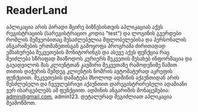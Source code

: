 # ReaderLand
აპლიკაცია არის პირადი მცირე ბიზნესისთვის აპლიკაციას აქვს რეგისტრაციის (სარეგისტრაციო კოდია "test") და ლოგინის გვერდები რომლის მეშვეობითაც შესაძლებელია მფლობელებისა და პერსონალის ანგარიშების ერთმანეთისგან გამოყოფა
პროგრამა ძირითადად ემსახურება შეკვეთების მონიტორინგს და ასევე აქვს ფუნქცია რაც შეიძლება სწრაფად მიაწოდოს კურიერს შეკვეთის შესახებ ინფორმაცია და გაუადვილოს მას კლიენტთან კავშირი 
შეკვეთაზე რამოდენიმე წამით თითის დაჭერის შემდეგ კლიენტის ნომრის ავტომატურად აკრეფის ფუნქციით. შეკვეთების დამატება მხოლოდ ადმინის აქაუნთიდან არის შესძლებელი და ჩვეულებრივი აქაუნთით 
დარეგისტრირებული ადამიანი ვერ ისარგებლებს ამ ფუნქციით. ადმინის ანგარიშის მონაცემებია: admin@gmail.com, admin123. 
დეტალურად შეგიძლიათ აპლიკაცია შეამოწმოთ.
